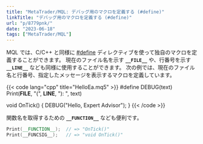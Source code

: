 ```yaml
---
title: "MetaTrader/MQL: デバッグ用のマクロを定義する (#define)"
linkTitle: "デバッグ用のマクロを定義する (#define)"
url: "p/8779pnk/"
date: "2023-06-18"
tags: ["MetaTrader/MQL"]
---
```


MQL では、C/C++ と同様に [#define](https://www.mql5.com/ja/docs/basis/preprosessor/constant) ディレクティブを使って独自のマクロを定義することができます。
現在のファイル名を示す __`__FILE__`__ や、行番号を示す __`__LINE__`__ なども同様に使用することができます。
次の例では、現在のファイル名と行番号、指定したメッセージを表示するマクロを定義しています。

{{< code lang="cpp" title="HelloEa.mq5" >}}
#define DEBUG(text) Print(__FILE__, "(", __LINE__, "): ", text)

void OnTick() {
    DEBUG("Hello, Expert Advisor");
}
{{< /code >}}

関数名を取得するための __`__FUNCTION__`__ なども便利です。

```cpp
Print(__FUNCTION__);  // => "OnTick()"
Print(__FUNCSIG__);   // => "void OnTick()"
```

